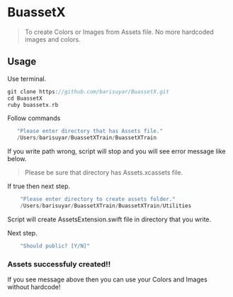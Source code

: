 # BuassetX
> To create Colors or Images from Assets file. No more hardcoded images and colors.

## Usage

Use terminal.

```swift
git clone https://github.com/barisuyar/BuassetX.git
cd BuassetX
ruby buassetx.rb
```

Follow commands

```swift
   "Please enter directory that has Assets file."
   /Users/barisuyar/BuassetXTrain/BuassetXTrain
```

If you write path wrong, script will stop and you will see error message like below.
> Please be sure that directory has Assets.xcassets file.

If true then next step.

```swift
    "Please enter directory to create assets folder."
    /Users/barisuyar/BuassetXTrain/BuassetXTrain/Utilities
```

Script will create AssetsExtension.swift file in directory that you write.

Next step.

```swift
    "Should public? [Y/N]"
``` 

### Assets successfuly created!!

If you see message above then you can use your Colors and Images without hardcode!


